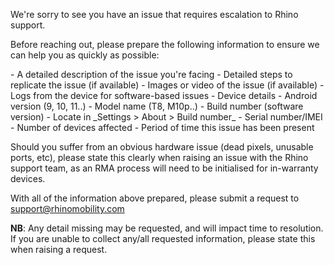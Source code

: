 We're sorry to see you have an issue that requires escalation to Rhino support.

Before reaching out, please prepare the following information to ensure we can help you as quickly as possible:

<div class="numbered-instructions" markdown="1">
- A detailed description of the issue you're facing
- Detailed steps to replicate the issue (if available)
- Images or video of the issue (if available)
- Logs from the device for software-based issues
- Device details
  - Android version (9, 10, 11..)
  - Model name (T8, M10p..)
  - Build number (software version) - Locate in _Settings > About > Build number_
  - Serial number/IMEI
- Number of devices affected
- Period of time this issue has been present
</div>

Should you suffer from an obvious hardware issue (dead pixels, unusable ports, etc), please state this clearly when raising an issue with the Rhino support team, as an RMA process will need to be initialised for in-warranty devices.

With all of the information above prepared, please submit a request to [support@rhinomobility.com](mailto:support@rhinomobility.com)  

**NB**: Any detail missing may be requested, and will impact time to resolution. If you are unable to collect any/all requested information, please state this when raising a request.
